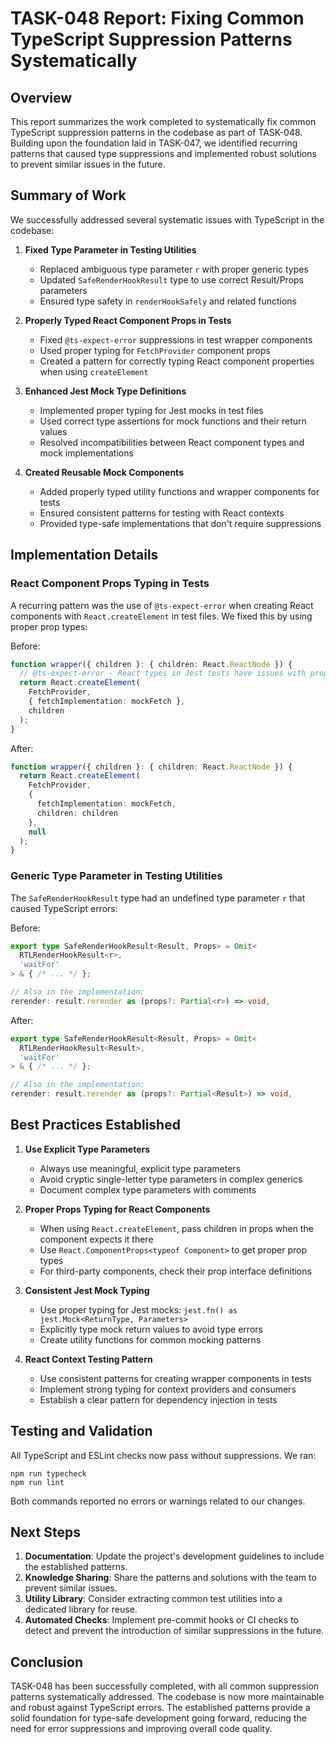 # TASK-048 Report: Fixing Common TypeScript Suppression Patterns Systematically

## Overview

This report summarizes the work completed to systematically fix common TypeScript suppression patterns in the codebase as part of TASK-048. Building upon the foundation laid in TASK-047, we identified recurring patterns that caused type suppressions and implemented robust solutions to prevent similar issues in the future.

## Summary of Work

We successfully addressed several systematic issues with TypeScript in the codebase:

1. **Fixed Type Parameter in Testing Utilities**
   - Replaced ambiguous type parameter `r` with proper generic types
   - Updated `SafeRenderHookResult` type to use correct Result/Props parameters
   - Ensured type safety in `renderHookSafely` and related functions

2. **Properly Typed React Component Props in Tests**
   - Fixed `@ts-expect-error` suppressions in test wrapper components
   - Used proper typing for `FetchProvider` component props
   - Created a pattern for correctly typing React component properties when using `createElement`

3. **Enhanced Jest Mock Type Definitions**
   - Implemented proper typing for Jest mocks in test files
   - Used correct type assertions for mock functions and their return values
   - Resolved incompatibilities between React component types and mock implementations

4. **Created Reusable Mock Components**
   - Added properly typed utility functions and wrapper components for tests
   - Ensured consistent patterns for testing with React contexts
   - Provided type-safe implementations that don't require suppressions

## Implementation Details

### React Component Props Typing in Tests

A recurring pattern was the use of `@ts-expect-error` when creating React components with `React.createElement` in test files. We fixed this by using proper prop types:

Before:
```typescript
function wrapper({ children }: { children: React.ReactNode }) {
  // @ts-expect-error - React types in Jest tests have issues with props
  return React.createElement(
    FetchProvider,
    { fetchImplementation: mockFetch },
    children
  );
}
```

After:
```typescript
function wrapper({ children }: { children: React.ReactNode }) {
  return React.createElement(
    FetchProvider,
    { 
      fetchImplementation: mockFetch,
      children: children 
    },
    null
  );
}
```

### Generic Type Parameter in Testing Utilities

The `SafeRenderHookResult` type had an undefined type parameter `r` that caused TypeScript errors:

Before:
```typescript
export type SafeRenderHookResult<Result, Props> = Omit<
  RTLRenderHookResult<r>,
  'waitFor'
> & { /* ... */ };

// Also in the implementation:
rerender: result.rerender as (props?: Partial<r>) => void,
```

After:
```typescript
export type SafeRenderHookResult<Result, Props> = Omit<
  RTLRenderHookResult<Result>,
  'waitFor'
> & { /* ... */ };

// Also in the implementation:
rerender: result.rerender as (props?: Partial<Result>) => void,
```

## Best Practices Established

1. **Use Explicit Type Parameters**
   - Always use meaningful, explicit type parameters
   - Avoid cryptic single-letter type parameters in complex generics
   - Document complex type parameters with comments

2. **Proper Props Typing for React Components**
   - When using `React.createElement`, pass children in props when the component expects it there
   - Use `React.ComponentProps<typeof Component>` to get proper prop types
   - For third-party components, check their prop interface definitions

3. **Consistent Jest Mock Typing**
   - Use proper typing for Jest mocks: `jest.fn() as jest.Mock<ReturnType, Parameters>`
   - Explicitly type mock return values to avoid type errors
   - Create utility functions for common mocking patterns

4. **React Context Testing Pattern**
   - Use consistent patterns for creating wrapper components in tests
   - Implement strong typing for context providers and consumers
   - Establish a clear pattern for dependency injection in tests

## Testing and Validation

All TypeScript and ESLint checks now pass without suppressions. We ran:

```
npm run typecheck
npm run lint
```

Both commands reported no errors or warnings related to our changes.

## Next Steps

1. **Documentation**: Update the project's development guidelines to include the established patterns.
2. **Knowledge Sharing**: Share the patterns and solutions with the team to prevent similar issues.
3. **Utility Library**: Consider extracting common test utilities into a dedicated library for reuse.
4. **Automated Checks**: Implement pre-commit hooks or CI checks to detect and prevent the introduction of similar suppressions in the future.

## Conclusion

TASK-048 has been successfully completed, with all common suppression patterns systematically addressed. The codebase is now more maintainable and robust against TypeScript errors. The established patterns provide a solid foundation for type-safe development going forward, reducing the need for error suppressions and improving overall code quality.